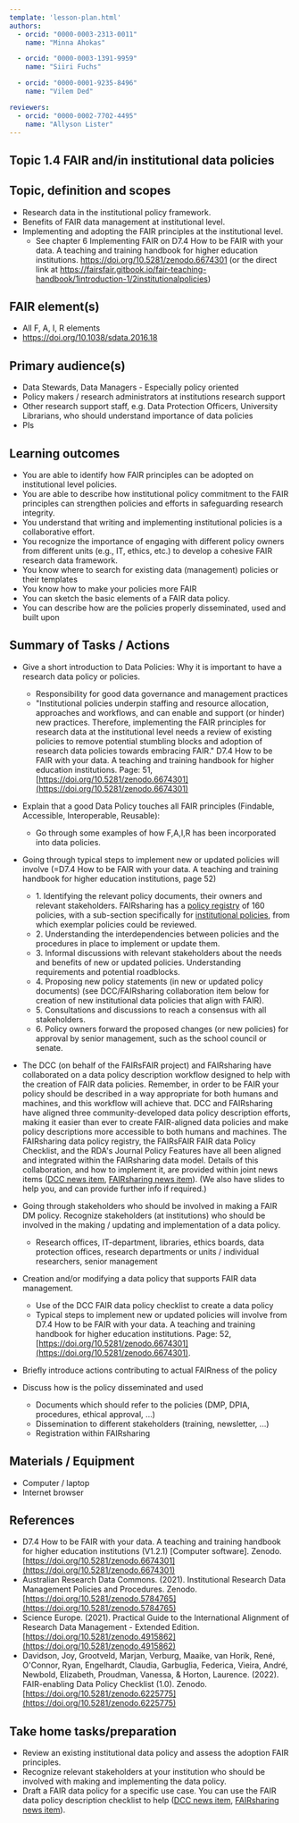 ```yaml
---
template: 'lesson-plan.html'
authors:
  - orcid: "0000-0003-2313-0011"
    name: "Minna Ahokas"

  - orcid: "0000-0003-1391-9959"
    name: "Siiri Fuchs"

  - orcid: "0000-0001-9235-8496"
    name: "Vilem Ded"

reviewers:
  - orcid: "0000-0002-7702-4495"
    name: "Allyson Lister"
--- 
```


## Topic 1.4 FAIR and/in institutional data policies

## Topic, definition and scopes
* Research data in the institutional policy framework.
* Benefits of FAIR data management at institutional level.
* Implementing and adopting the FAIR principles at the institutional level.
    * See chapter 6 Implementing FAIR on D7.4 How to be FAIR with your data. A teaching and training handbook for higher education institutions. https://doi.org/10.5281/zenodo.6674301 (or the direct link at https://fairsfair.gitbook.io/fair-teaching-handbook/1introduction-1/2institutionalpolicies)  



## FAIR element(s)
* All F, A, I, R elements
* https://doi.org/10.1038/sdata.2016.18 



## Primary audience(s)
* Data Stewards, Data Managers - Especially policy oriented
* Policy makers / research administrators at institutions research support
* Other research support staff, e.g. Data Protection Officers, University Librarians, who should understand importance of data policies
* PIs



## Learning outcomes
* You are able to identify how FAIR principles can be adopted on institutional level policies.
* You are able to describe how institutional policy commitment to the FAIR principles can strengthen policies and efforts in safeguarding research integrity.
* You understand that writing and implementing institutional policies is a collaborative effort. 
* You recognize the importance of engaging with different policy owners from different units (e.g., IT, ethics, etc.) to develop a cohesive FAIR research data framework.
* You know where to search for existing data (management) policies or their templates 
* You know how to make your policies more FAIR
* You can sketch the basic elements of a FAIR data policy.
* You can describe how are the policies properly disseminated, used and built upon



## Summary of Tasks / Actions
* Give a short introduction to Data Policies: Why it is important to have a research data policy or policies.
    * Responsibility for good data governance and management practices
    * "Institutional policies underpin staffing and resource allocation, approaches and workflows, and can enable and support (or hinder) new practices. Therefore, implementing the FAIR principles for research data at the institutional level needs a review of existing policies to remove potential stumbling blocks and adoption of research data policies towards embracing FAIR." D7.4 How to be FAIR with your data. A teaching and training handbook for higher education institutions. Page: 51, [https://doi.org/10.5281/zenodo.6674301](https://doi.org/10.5281/zenodo.6674301)
* Explain that a good Data Policy touches all FAIR principles (Findable, Accessible, Interoperable, Reusable):
    * Go through some examples of how F,A,I,R has been incorporated into data policies.

* Going through typical steps to implement new or updated policies will involve (=D7.4 How to be FAIR with your data. A teaching and training handbook for higher education institutions, page 52)
    * 1\.  Identifying the relevant policy documents, their owners and relevant stakeholders. FAIRsharing has a [policy registry](https://fairsharing.org/policies) of 160 policies, with a sub-section specifically for [institutional policies](https://fairsharing.org/search?fairsharingRegistry=Policy&recordType=institution&page=1), from which exemplar policies could be reviewed.
    * 2\.  Understanding the interdependencies between policies and the procedures in place to implement or update them.
    * 3\.  Informal discussions with relevant stakeholders about the needs and benefits of new or updated policies. Understanding requirements and potential roadblocks.
    * 4\.  Proposing new policy statements (in new or updated policy documents) (see DCC/FAIRsharing collaboration item below for creation of new institutional data policies that align with FAIR).
    * 5\.  Consultations and discussions to reach a consensus with all stakeholders.
    * 6\.  Policy owners forward the proposed changes (or new policies) for approval by senior management, such as the school council or senate.
* The DCC (on behalf of the FAIRsFAIR project) and FAIRsharing have collaborated on a data policy description workflow designed to help with the creation of FAIR data policies. Remember, in order to be FAIR your policy should be described in a way appropriate for both humans and machines, and this workflow will achieve that. DCC and FAIRsharing have aligned three community-developed data policy description efforts, making it easier than ever to create FAIR-aligned data policies and make policy descriptions more accessible to both humans and machines. The FAIRsharing data policy registry, the FAIRsFAIR FAIR data Policy Checklist, and the RDA's Journal Policy Features have all been aligned and integrated within the FAIRsharing data model. Details of this collaboration, and how to implement it, are provided within joint news items ([DCC news item](https://dcc.ac.uk/blog/fairsharing-and-dcc-collaborate-align-policy-metadata), [FAIRsharing news item](https://blog.fairsharing.org/?p=451)). (We also have slides to help you, and can provide further info if required.)
* Going through stakeholders who should be involved in making a FAIR DM policy. Recognize stakeholders (at institutions) who should be involved in the making / updating and implementation of a data policy.
    * Research offices, IT-department, libraries, ethics boards, data protection offices, research departments or units / individual researchers, senior management
* Creation and/or modifying a data policy that supports FAIR data management.
    * Use of the DCC FAIR data policy checklist to create a data policy
    * Typical steps to implement new or updated policies will involve from D7.4 How to be FAIR with your data. A teaching and training handbook for higher education institutions. Page: 52, [https://doi.org/10.5281/zenodo.6674301](https://doi.org/10.5281/zenodo.6674301).
* Briefly introduce actions contributing to actual FAIRness of the policy
* Discuss how is the policy disseminated and used
    * Documents which should refer to the policies (DMP, DPIA, procedures, ethical approval, ...)
    * Dissemination to different stakeholders (training, newsletter, ...)
    * Registration within FAIRsharing



## Materials / Equipment
* Computer / laptop
* Internet browser



## References
* D7.4 How to be FAIR with your data. A teaching and training handbook for higher education institutions (V1.2.1) \[Computer software\]. Zenodo. [https://doi.org/10.5281/zenodo.6674301](https://doi.org/10.5281/zenodo.6674301)
* Australian Research Data Commons. (2021). Institutional Research Data Management Policies and Procedures. Zenodo. [https://doi.org/10.5281/zenodo.5784765](https://doi.org/10.5281/zenodo.5784765)
* Science Europe. (2021). Practical Guide to the International Alignment of Research Data Management - Extended Edition. [https://doi.org/10.5281/zenodo.4915862](https://doi.org/10.5281/zenodo.4915862)
* Davidson, Joy, Grootveld, Marjan, Verburg, Maaike, van Horik, René, O'Connor, Ryan, Engelhardt, Claudia, Garbuglia, Federica, Vieira, André, Newbold, Elizabeth, Proudman, Vanessa, & Horton, Laurence. (2022). FAIR-enabling Data Policy Checklist (1.0). Zenodo. [https://doi.org/10.5281/zenodo.6225775](https://doi.org/10.5281/zenodo.6225775)  

 

## Take home tasks/preparation
* Review an existing institutional data policy and assess the adoption FAIR principles.
* Recognize relevant stakeholders at your institution who should be involved with making and implementing the data policy.
* Draft a FAIR data policy for a specific use case. You can use the FAIR data policy description checklist to help ([DCC news item](https://dcc.ac.uk/blog/fairsharing-and-dcc-collaborate-align-policy-metadata), [FAIRsharing news item](https://blog.fairsharing.org/?p=451)).
